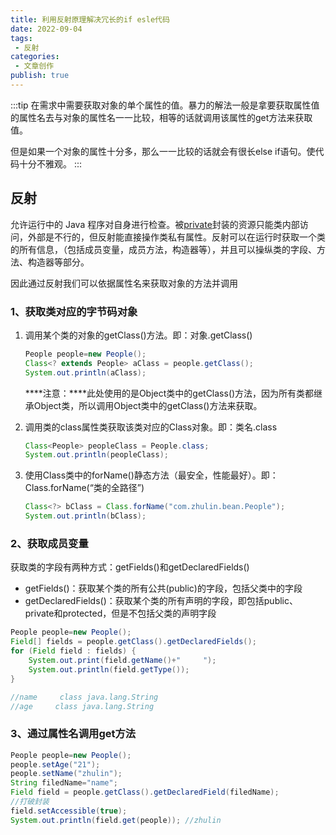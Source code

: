 ```yaml
---
title: 利用反射原理解决冗长的if esle代码
date: 2022-09-04
tags:
 - 反射
categories:
 - 文章创作
publish: true
---
```

:::tip
在需求中需要获取对象的单个属性的值。暴力的解法一般是拿要获取属性值的属性名去与对象的属性名一一比较，相等的话就调用该属性的get方法来获取值。

但是如果一个对象的属性十分多，那么一一比较的话就会有很长else if语句。使代码十分不雅观。
:::
<!-- more -->

## 反射

允许运行中的 Java 程序对自身进行检查。被[private](https://so.csdn.net/so/search?q=private&spm=1001.2101.3001.7020)封装的资源只能类内部访问，外部是不行的，但反射能直接操作类私有属性。反射可以在运行时获取一个类的所有信息，（包括成员变量，成员方法，构造器等），并且可以操纵类的字段、方法、构造器等部分。

因此通过反射我们可以依据属性名来获取对象的方法并调用

### 1、获取类对应的字节码对象

1. 调用某个类的对象的getClass()方法。即：对象.getClass()

   ```java
   People people=new People();
   Class<? extends People> aClass = people.getClass();
   System.out.println(aClass);
   ```

   ***\*注意：\****此处使用的是Object类中的getClass()方法，因为所有类都继承Object类，所以调用Object类中的getClass()方法来获取。

2. 调用类的class属性类获取该类对应的Class对象。即：类名.class

   ```java
   Class<People> peopleClass = People.class;
   System.out.println(peopleClass);
   ```

3. 使用Class类中的forName()静态方法（最安全，性能最好）。即：Class.forName(“类的全路径”)

   ```java
   Class<?> bClass = Class.forName("com.zhulin.bean.People");
   System.out.println(bClass);
   ```

### 2、获取成员变量

获取类的字段有两种方式：getFields()和getDeclaredFields()

- getFields()：获取某个类的所有公共(public)的字段，包括父类中的字段
- getDeclaredFields()：获取某个类的所有声明的字段，即包括public、private和protected，但是不包括父类的声明字段

```java
People people=new People();
Field[] fields = people.getClass().getDeclaredFields();
for (Field field : fields) {
    System.out.print(field.getName()+"     ");
    System.out.println(field.getType());
}

//name     class java.lang.String
//age     class java.lang.String
```

### 3、通过属性名调用get方法

```java
People people=new People();
people.setAge("21");
people.setName("zhulin");
String filedName="name";
Field field = people.getClass().getDeclaredField(filedName);
//打破封装
field.setAccessible(true);
System.out.println(field.get(people)); //zhulin
```

